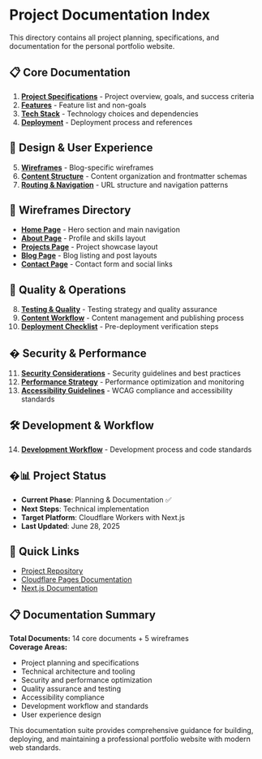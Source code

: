 # Project Documentation Index

This directory contains all project planning, specifications, and documentation for the personal portfolio website.

## 📋 Core Documentation

1. **[Project Specifications](./01_specs.md)** - Project overview, goals, and success criteria
2. **[Features](./02_features.md)** - Feature list and non-goals
3. **[Tech Stack](./03_tech-stack.md)** - Technology choices and dependencies
4. **[Deployment](./04_deployment.md)** - Deployment process and references

## 🎨 Design & User Experience

5. **[Wireframes](./05_wireframes_blog.md)** - Blog-specific wireframes
6. **[Content Structure](./06_content-structure.md)** - Content organization and frontmatter schemas
7. **[Routing & Navigation](./07_routing-navigation.md)** - URL structure and navigation patterns

## 🔄 Wireframes Directory
- **[Home Page](./wireframes/home.md)** - Hero section and main navigation
- **[About Page](./wireframes/about.md)** - Profile and skills layout
- **[Projects Page](./wireframes/projects.md)** - Project showcase layout
- **[Blog Page](./wireframes/blog.md)** - Blog listing and post layouts
- **[Contact Page](./wireframes/contact.md)** - Contact form and social links

## 🧪 Quality & Operations

8. **[Testing & Quality](./08_testing-quality.md)** - Testing strategy and quality assurance
9. **[Content Workflow](./09_content-workflow.md)** - Content management and publishing process
10. **[Deployment Checklist](./10_deployment-checklist.md)** - Pre-deployment verification steps

## � Security & Performance

11. **[Security Considerations](./11_security.md)** - Security guidelines and best practices
12. **[Performance Strategy](./12_performance.md)** - Performance optimization and monitoring
13. **[Accessibility Guidelines](./13_accessibility.md)** - WCAG compliance and accessibility standards

## 🛠️ Development & Workflow

14. **[Development Workflow](./14_development-workflow.md)** - Development process and code standards

## �📊 Project Status

- **Current Phase**: Planning & Documentation ✅
- **Next Steps**: Technical implementation
- **Target Platform**: Cloudflare Workers with Next.js
- **Last Updated**: June 28, 2025

## 🔗 Quick Links

- [Project Repository](../README.md)
- [Cloudflare Pages Documentation](https://developers.cloudflare.com/pages/)
- [Next.js Documentation](https://nextjs.org/docs)

## 📋 Documentation Summary

**Total Documents:** 14 core documents + 5 wireframes  
**Coverage Areas:** 
- Project planning and specifications
- Technical architecture and tooling
- Security and performance optimization
- Quality assurance and testing
- Accessibility compliance
- Development workflow and standards
- User experience design

This documentation suite provides comprehensive guidance for building, deploying, and maintaining a professional portfolio website with modern web standards.
